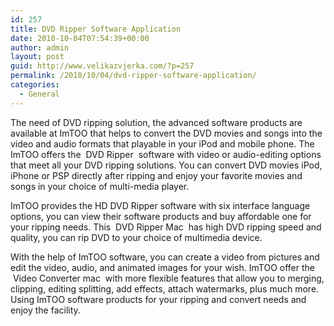 ```yaml
---
id: 257
title: DVD Ripper Software Application
date: 2010-10-04T07:54:39+00:00
author: admin
layout: post
guid: http://www.velikazvjerka.com/?p=257
permalink: /2010/10/04/dvd-ripper-software-application/
categories:
  - General
---
```

The need of DVD ripping solution, the advanced software products are available at ImTOO that helps to convert the DVD movies and songs into the video and audio formats that playable in your iPod and mobile phone. The ImTOO offers the &nbsp;DVD Ripper&nbsp; software with video or audio-editing options that meet all your DVD ripping solutions. You can convert DVD movies iPod, iPhone or PSP directly after ripping and enjoy your favorite movies and songs in your choice of multi-media player.

ImTOO provides the HD DVD Ripper software with six interface language options, you can view their software products and buy affordable one for your ripping needs. This &nbsp;DVD Ripper Mac&nbsp; has high DVD ripping speed and quality, you can rip DVD to your choice of multimedia device.

With the help of ImTOO software, you can create a video from pictures and edit the video, audio, and animated images for your wish. ImTOO offer the &nbsp;Video Converter mac&nbsp; with more flexible features that allow you to merging, clipping, editing splitting, add effects, attach watermarks, plus much more. Using ImTOO software products for your ripping and convert needs and enjoy the facility.